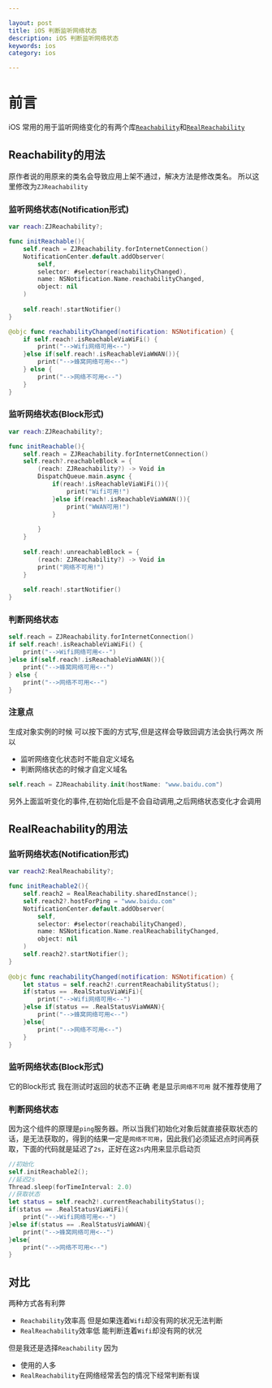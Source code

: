 ```yaml
---

layout: post
title: iOS 判断监听网络状态
description: iOS 判断监听网络状态
keywords: ios
category: ios

---
```


# 前言

iOS 常用的用于监听网络变化的有两个库[`Reachability`](https://github.com/tonymillion/Reachability)和[`RealReachability`](https://github.com/dustturtle/RealReachability)

## Reachability的用法

原作者说的用原来的类名会导致应用上架不通过，解决方法是修改类名。
所以这里修改为`ZJReachability`

### 监听网络状态(Notification形式)

```swift
var reach:ZJReachability?;

func initReachable(){
    self.reach = ZJReachability.forInternetConnection()
    NotificationCenter.default.addObserver(
        self,
        selector: #selector(reachabilityChanged),
        name: NSNotification.Name.reachabilityChanged,
        object: nil
    )
    
    self.reach!.startNotifier()
}

@objc func reachabilityChanged(notification: NSNotification) {
    if self.reach!.isReachableViaWiFi() {
        print("-->Wifi网络可用<--")
    }else if(self.reach!.isReachableViaWWAN()){
        print("-->蜂窝网络可用<--")
    } else {
        print("-->网络不可用<--")
    }
}
```

### 监听网络状态(Block形式)

```swift
var reach:ZJReachability?;

func initReachable(){
    self.reach = ZJReachability.forInternetConnection()
    self.reach?.reachableBlock = {
        (reach: ZJReachability?) -> Void in
        DispatchQueue.main.async {
            if(reach!.isReachableViaWiFi()){
                print("Wifi可用!")
            }else if(reach!.isReachableViaWWAN()){
                print("WWAN可用!")
            }
            
        }
    }
    
    self.reach!.unreachableBlock = {
        (reach: ZJReachability?) -> Void in
        print("网络不可用!")
    }
    
    self.reach!.startNotifier()
}
```

### 判断网络状态

```swift
self.reach = ZJReachability.forInternetConnection()
if self.reach!.isReachableViaWiFi() {
    print("-->Wifi网络可用<--")
}else if(self.reach!.isReachableViaWWAN()){
    print("-->蜂窝网络可用<--")
} else {
    print("-->网络不可用<--")
}
```

### 注意点

生成对象实例的时候 可以按下面的方式写,但是这样会导致回调方法会执行两次 所以

+ 监听网络变化状态时不能自定义域名  
+ 判断网络状态的时候才自定义域名

```swift
self.reach = ZJReachability.init(hostName: "www.baidu.com")
```

另外上面监听变化的事件,在初始化后是不会自动调用,之后网络状态变化才会调用

## RealReachability的用法

### 监听网络状态(Notification形式)

```swift
var reach2:RealReachability?;

func initReachable2(){
    self.reach2 = RealReachability.sharedInstance();
    self.reach2?.hostForPing = "www.baidu.com"
    NotificationCenter.default.addObserver(
        self,
        selector: #selector(reachabilityChanged),
        name: NSNotification.Name.realReachabilityChanged,
        object: nil
    )
    self.reach2?.startNotifier();
}
    
@objc func reachabilityChanged(notification: NSNotification) {
    let status = self.reach2!.currentReachabilityStatus();
    if(status == .RealStatusViaWiFi){
        print("-->Wifi网络可用<--")
    }else if(status == .RealStatusViaWWAN){
        print("-->蜂窝网络可用<--")
    }else{
        print("-->网络不可用<--")
    }
}
```

### 监听网络状态(Block形式)

它的Block形式 我在测试时返回的状态不正确 老是显示`网络不可用` 就不推荐使用了


### 判断网络状态

因为这个组件的原理是`ping`服务器。所以当我们初始化对象后就直接获取状态的话，是无法获取的，得到的结果一定是`网络不可用`，因此我们必须延迟点时间再获取，下面的代码就是延迟了`2s`，正好在这`2s`内用来显示启动页

```swift
//初始化
self.initReachable2();
//延迟2s
Thread.sleep(forTimeInterval: 2.0)
//获取状态
let status = self.reach2!.currentReachabilityStatus();
if(status == .RealStatusViaWiFi){
    print("-->Wifi网络可用<--")
}else if(status == .RealStatusViaWWAN){
    print("-->蜂窝网络可用<--")
}else{
    print("-->网络不可用<--")
}
```

## 对比

两种方式各有利弊 

+ `Reachability`效率高 但是如果连着`Wifi`却没有网的状况无法判断
+ `RealReachability`效率低 能判断连着`Wifi`却没有网的状况

但是我还是选择`Reachability` 因为

+ 使用的人多
+ `RealReachability`在网络经常丢包的情况下经常判断有误

